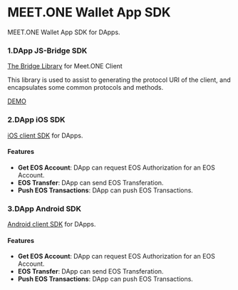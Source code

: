 MEET.ONE Wallet App SDK    
==============
MEET.ONE Wallet App SDK  for DApps.

### 1.DApp JS-Bridge SDK

[The Bridge Library](https://github.com/meet-one/JS-SDK) for Meet.ONE Client

This library is used to assist to generating the protocol URI of the client, and encapsulates some common protocols and methods.

[DEMO](https://meet.one/test/index.html)

### 2.DApp iOS SDK

[iOS client SDK](https://github.com/meet-one/Client-SDK-iOS) for DApps.

#### Features
- **Get EOS Account**: DApp can request EOS Authorization for an EOS Account.
- **EOS Transfer**: DApp can send EOS Transferation.
- **Push EOS Transactions**: DApp can push EOS Transactions.


### 3.DApp Android SDK

[Android client SDK](https://github.com/meet-one/Client-SDK-Android) for DApps.

#### Features
- **Get EOS Account**: DApp can request EOS Authorization for an EOS Account.
- **EOS Transfer**: DApp can send EOS Transferation.
- **Push EOS Transactions**: DApp can push EOS Transactions.
